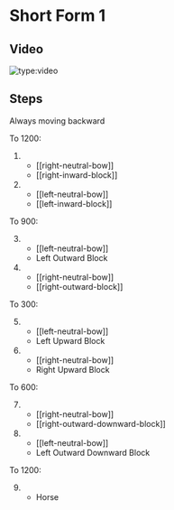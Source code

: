 # Short Form 1

## Video

![type:video](https://www.youtube.com/embed/Fz4jGkCKkxk)

## Steps

Always moving backward

To 1200:

1.  - [[right-neutral-bow]]
    - [[right-inward-block]]
2.  - [[left-neutral-bow]]
    - [[left-inward-block]]

To 900:

3.  - [[left-neutral-bow]]
    - Left Outward Block
4.  - [[right-neutral-bow]]
    - [[right-outward-block]]

To 300:

5.  - [[left-neutral-bow]]
    - Left Upward Block
6.  - [[right-neutral-bow]]
    - Right Upward Block

To 600:

7.  - [[right-neutral-bow]]
    - [[right-outward-downward-block]]
8.  - [[left-neutral-bow]]
    - Left Outward Downward Block

To 1200:

9.  - Horse
